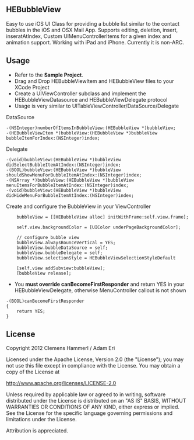 ## HEBubbleView
Easy to use iOS UI Class for providing a bubble list similar to the contact bubbles in the
iOS and OSX Mail App. Supports editing, deletion, insert, inseratAtIndex, Custom UIMenuControllerItems for a given index and animation support. Working with iPad and iPhone. Currently it is non-ARC.


## Usage
- Refer to the **Sample Project**.
- Drag and Drop HEBubbleViewItem and HEBubbleView files to your XCode Project
- Create a UIViewController subclass and implement the HEBubbleViewDatasource and HEBubbleViewDelegate protocol
- Usage is very similar to UITableViewController/DataSource/Delegate

DataSource

```objc
-(NSInteger)numberOfItemsInBubbleView:(HEBubbleView *)bubbleView;
-(HEBubbleViewItem *)bubbleView:(HEBubbleView *)bubbleView bubbleItemForIndex:(NSInteger)index;
```

Delegate

```objc
-(void)bubbleView:(HEBubbleView *)bubbleView didSelectBubbleItemAtIndex:(NSInteger)index;
-(BOOL)bubbleView:(HEBubbleView *)bubbleView shouldShowMenuForBubbleItemAtIndex:(NSInteger)index;
-(NSArray *)bubbleView:(HEBubbleView *)bubbleView menuItemsForBubbleItemAtIndex:(NSInteger)index;
-(void)bubbleView:(HEBubbleView *)bubbleView didHideMenuForBubbleItemAtIndex:(NSInteger)index;
```

Create and configure the BubbleView in your ViewController

```objc
    bubbleView = [[HEBubbleView alloc] initWithFrame:self.view.frame];
    
    self.view.backgroundColor = [UIColor underPageBackgroundColor];
    
    // configure bubble view
    bubbleView.alwaysBounceVertical = YES;
    bubbleView.bubbleDataSource = self;
    bubbleView.bubbleDelegate = self;
    bubbleView.selectionStyle = HEBubbleViewSelectionStyleDefault
    
    [self.view addSubview:bubbleView];
    [bubbleView release];
```

- You **must override canBecomeFirstResponder** and return YES in your HEBubbleViewDelegate, otherwise MenuController callout is not shown

```objc
-(BOOL)canBecomeFirstResponder
{
    return YES;
}
```

## License
Copyright 2012 Clemens Hammerl / Adam Eri

Licensed under the Apache License, Version 2.0 (the "License");
you may not use this file except in compliance with the License.
You may obtain a copy of the License at

http://www.apache.org/licenses/LICENSE-2.0

Unless required by applicable law or agreed to in writing, software
distributed under the License is distributed on an "AS IS" BASIS,
WITHOUT WARRANTIES OR CONDITIONS OF ANY KIND, either express or implied.
See the License for the specific language governing permissions and
 limitations under the License. 

Attribution is appreciated.